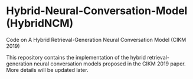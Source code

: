 # Hybrid-Neural-Conversation-Model (HybridNCM)
Code on A Hybrid Retrieval-Generation Neural Conversation Model (CIKM 2019)

This repository contains the implementation of the hybrid retrieval-generation neural conversation models proposed in the CIKM 2019 paper. More details will be updated later.

